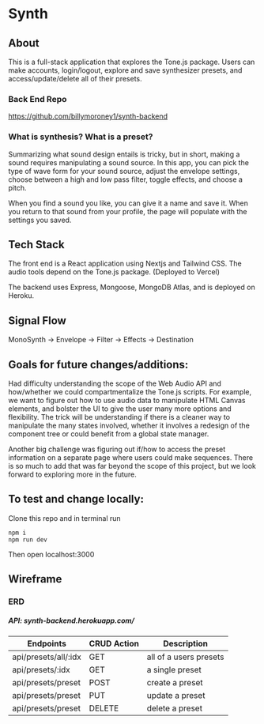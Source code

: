 # Synth

## About

This is a full-stack application that explores the Tone.js package. Users can make accounts, login/logout, explore and save synthesizer presets, and access/update/delete all of their presets. 

### Back End Repo

https://github.com/billymoroney1/synth-backend

### What is synthesis? What is a preset?

Summarizing what sound design entails is tricky, but in short, making a sound requires manipulating a sound source. In this app, you can pick the type of wave form for your sound source, adjust the envelope settings, choose between a high and low pass filter, toggle effects, and choose a pitch. 

When you find a sound you like, you can give it a name and save it. When you return to that sound from your profile, the page will populate with the settings you saved. 

## Tech Stack

The front end is a React application using Nextjs and Tailwind CSS. The audio tools depend on the Tone.js package. (Deployed to Vercel)

The backend uses Express, Mongoose, MongoDB Atlas, and is deployed on Heroku. 

## Signal Flow

MonoSynth -> Envelope -> Filter -> Effects -> Destination

## Goals for future changes/additions:

Had difficulty understanding the scope of the Web Audio API and how/whether we could compartmentalize the Tone.js scripts. For example, we want to figure out how to use audio data to manipulate HTML Canvas elements, and bolster the UI to give the user many more options and flexibility. The trick will be understanding if there is a cleaner way to manipulate the many states involved, whether it involves a redesign of the component tree or could benefit from a global state manager. 

Another big challenge was figuring out if/how to access the preset information on a separate page where users could make sequences. There is so much to add that was far beyond the scope of this project, but we look forward to exploring more in the future.

## To test and change locally:

Clone this repo and in terminal run

```
npm i
npm run dev
```

Then open localhost:3000

## Wireframe

### ERD
##### API: synth-backend.herokuapp.com/

| Endpoints | CRUD Action | Description |
| --- | --- | --- |
| api/presets/all/:idx | GET | all of a users presets |
| api/presets/:idx | GET | a single preset |
| api/presets/preset | POST | create a preset |
| api/presets/preset | PUT | update a preset |
| api/presets/preset | DELETE | delete a preset |



